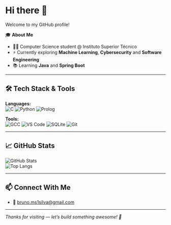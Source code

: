 # Hi there 👋

Welcome to my GitHub profile!

🎓 **About Me**  
- 🧑‍💻 Computer Science student @ Instituto Superior Técnico  
- ⚡ Currently exploring **Machine Learning**, **Cybersecurity** and **Software Engineering**  
- 📚 Learning **Java** and **Spring Boot**

---

## 🛠️ Tech Stack & Tools

**Languages:**  
![C](https://img.shields.io/badge/C-00599C?style=flat&logo=c&logoColor=white)
![Python](https://img.shields.io/badge/Python-3776AB?style=flat&logo=python&logoColor=white)
![Prolog](https://img.shields.io/badge/Prolog-FF0000?style=flat&logo=prolog&logoColor=white)

**Tools:**  
![GCC](https://img.shields.io/badge/GCC-000000?style=flat&logo=c&logoColor=white)
![VS Code](https://img.shields.io/badge/VS%20Code-007ACC?style=flat&logo=visual-studio-code&logoColor=white)
![SQLite](https://img.shields.io/badge/SQLite-003B57?style=flat&logo=sqlite&logoColor=white)
![Git](https://img.shields.io/badge/Git-F05032?style=flat&logo=git&logoColor=white)

---

## 📈 GitHub Stats

![GitHub Stats](https://github-readme-stats.vercel.app/api?username=brunobrsr1&show_icons=true&theme=radical)  
![Top Langs](https://github-readme-stats.vercel.app/api/top-langs/?username=brunobrsr1&layout=compact&theme=radical)

---

## 📫 Connect With Me

- 📧 bruno.ms1silva@gmail.com

---

*Thanks for visiting — let’s build something awesome! 🚀*
